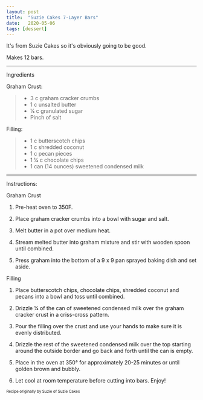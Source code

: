 ```yaml
---
layout: post
title:  "Suzie Cakes 7-Layer Bars"
date:   2020-05-06
tags: [dessert]
---
```


It's from Suzie Cakes so it's obviously going to be good.

Makes 12 bars.

---

Ingredients

Graham Crust:
> * 3 c graham cracker crumbs
> * 1 c unsalted butter
> * 1⁄4 c granulated sugar
> * Pinch of salt

Filling:
> * 1 c butterscotch chips
> * 1 c shredded coconut
> * 1 c pecan pieces
> * 1 1⁄4 c chocolate chips
> * 1 can (14 ounces) sweetened condensed milk

---

Instructions:

Graham Crust

1. Pre-heat oven to 350F.

1. Place graham cracker crumbs into a bowl with sugar and salt.

1. Melt butter in a pot over medium heat.

1. Stream melted butter into graham mixture and stir with wooden spoon until combined.

1. Press graham into the bottom of a 9 x 9 pan sprayed baking dish and set aside.


Filling

1. Place butterscotch chips, chocolate chips, shredded coconut and pecans into a bowl and toss until combined.

1. Drizzle 1⁄4 of the can of sweetened condensed milk over the graham cracker crust in a criss-cross pattern.

1. Pour the filling over the crust and use your hands to make sure it is evenly distributed.

1. Drizzle the rest of the sweetened condensed milk over the top starting around the outside border and go back and forth until the can is empty.

1. Place in the oven at 350° for approximately 20-25 minutes or until golden brown and bubbly.

1. Let cool at room temperature before cutting into bars. Enjoy!

<font size=1>Recipe originally by Suzie of Suzie Cakes
